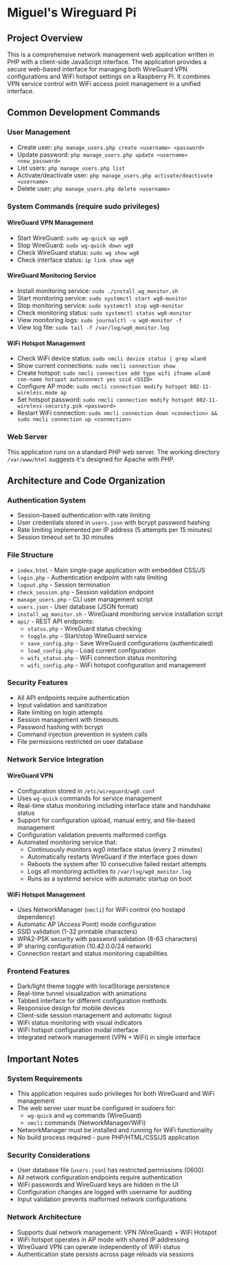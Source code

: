 # Miguel's Wireguard Pi

## Project Overview

This is a comprehensive network management web application written in PHP with a client-side JavaScript interface. The application provides a secure web-based interface for managing both WireGuard VPN configurations and WiFi hotspot settings on a Raspberry Pi. It combines VPN service control with WiFi access point management in a unified interface.

## Common Development Commands

### User Management
- Create user: `php manage_users.php create <username> <password>`
- Update password: `php manage_users.php update <username> <new_password>`
- List users: `php manage_users.php list`
- Activate/deactivate user: `php manage_users.php activate/deactivate <username>`
- Delete user: `php manage_users.php delete <username>`

### System Commands (require sudo privileges)

#### WireGuard VPN Management
- Start WireGuard: `sudo wg-quick up wg0`
- Stop WireGuard: `sudo wg-quick down wg0`
- Check WireGuard status: `sudo wg show wg0`
- Check interface status: `ip link show wg0`

#### WireGuard Monitoring Service
- Install monitoring service: `sudo ./install_wg_monitor.sh`
- Start monitoring service: `sudo systemctl start wg0-monitor`
- Stop monitoring service: `sudo systemctl stop wg0-monitor`
- Check monitoring status: `sudo systemctl status wg0-monitor`
- View monitoring logs: `sudo journalctl -u wg0-monitor -f`
- View log file: `sudo tail -f /var/log/wg0_monitor.log`

#### WiFi Hotspot Management
- Check WiFi device status: `sudo nmcli device status | grep wlan0`
- Show current connections: `sudo nmcli connection show`
- Create hotspot: `sudo nmcli connection add type wifi ifname wlan0 con-name hotspot autoconnect yes ssid <SSID>`
- Configure AP mode: `sudo nmcli connection modify hotspot 802-11-wireless.mode ap`
- Set hotspot password: `sudo nmcli connection modify hotspot 802-11-wireless-security.psk <password>`
- Restart WiFi connection: `sudo nmcli connection down <connection> && sudo nmcli connection up <connection>`

### Web Server
This application runs on a standard PHP web server. The working directory `/var/www/html` suggests it's designed for Apache with PHP.

## Architecture and Code Organization

### Authentication System
- Session-based authentication with rate limiting
- User credentials stored in `users.json` with bcrypt password hashing
- Rate limiting implemented per IP address (5 attempts per 15 minutes)
- Session timeout set to 30 minutes

### File Structure
- `index.html` - Main single-page application with embedded CSS/JS
- `login.php` - Authentication endpoint with rate limiting
- `logout.php` - Session termination
- `check_session.php` - Session validation endpoint
- `manage_users.php` - CLI user management script
- `users.json` - User database (JSON format)
- `install_wg_monitor.sh` - WireGuard monitoring service installation script
- `api/` - REST API endpoints:
  - `status.php` - WireGuard status checking
  - `toggle.php` - Start/stop WireGuard service
  - `save_config.php` - Save WireGuard configurations (authenticated)
  - `load_config.php` - Load current configuration
  - `wifi_status.php` - WiFi connection status monitoring
  - `wifi_config.php` - WiFi hotspot configuration and management

### Security Features
- All API endpoints require authentication
- Input validation and sanitization
- Rate limiting on login attempts
- Session management with timeouts
- Password hashing with bcrypt
- Command injection prevention in system calls
- File permissions restricted on user database

### Network Service Integration

#### WireGuard VPN
- Configuration stored in `/etc/wireguard/wg0.conf`
- Uses `wg-quick` commands for service management
- Real-time status monitoring including interface state and handshake status
- Support for configuration upload, manual entry, and file-based management
- Configuration validation prevents malformed configs
- Automated monitoring service that:
  - Continuously monitors wg0 interface status (every 2 minutes)
  - Automatically restarts WireGuard if the interface goes down
  - Reboots the system after 10 consecutive failed restart attempts
  - Logs all monitoring activities to `/var/log/wg0_monitor.log`
  - Runs as a systemd service with automatic startup on boot

#### WiFi Hotspot Management
- Uses NetworkManager (`nmcli`) for WiFi control (no hostapd dependency)
- Automatic AP (Access Point) mode configuration
- SSID validation (1-32 printable characters)
- WPA2-PSK security with password validation (8-63 characters)
- IP sharing configuration (10.42.0.0/24 network)
- Connection restart and status monitoring capabilities

### Frontend Features
- Dark/light theme toggle with localStorage persistence
- Real-time tunnel visualization with animations
- Tabbed interface for different configuration methods
- Responsive design for mobile devices
- Client-side session management and automatic logout
- WiFi status monitoring with visual indicators
- WiFi hotspot configuration modal interface
- Integrated network management (VPN + WiFi) in single interface

## Important Notes

### System Requirements
- This application requires sudo privileges for both WireGuard and WiFi management
- The web server user must be configured in sudoers for:
  - `wg-quick` and `wg` commands (WireGuard)
  - `nmcli` commands (NetworkManager/WiFi)
- NetworkManager must be installed and running for WiFi functionality
- No build process required - pure PHP/HTML/CSS/JS application

### Security Considerations
- User database file (`users.json`) has restricted permissions (0600)
- All network configuration endpoints require authentication
- WiFi passwords and WireGuard keys are hidden in the UI
- Configuration changes are logged with username for auditing
- Input validation prevents malformed network configurations

### Network Architecture
- Supports dual network management: VPN (WireGuard) + WiFi Hotspot
- WiFi hotspot operates in AP mode with shared IP addressing
- WireGuard VPN can operate independently of WiFi status
- Authentication state persists across page reloads via sessions